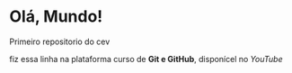 # Olá, Mundo!
 Primeiro repositorio do cev

 fiz essa linha na plataforma
 curso de **Git e GitHub**, disponícel no *YouTube*
 
